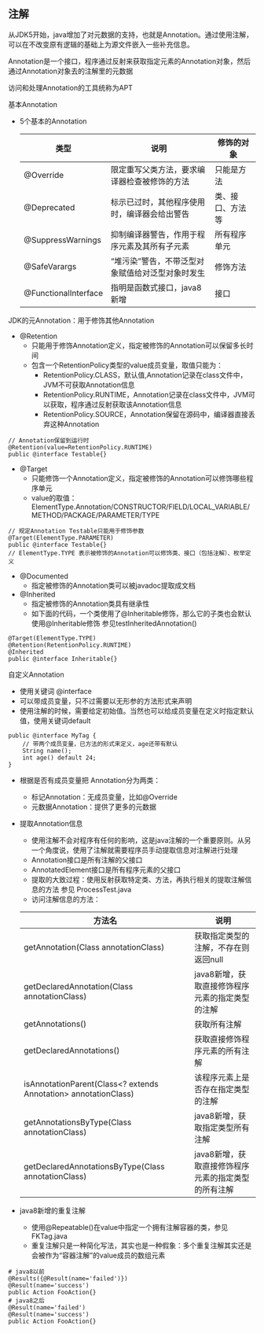 ## 注解

从JDK5开始，java增加了对元数据的支持，也就是Annotation。通过使用注解，可以在不改变原有逻辑的基础上为源文件嵌入一些补充信息。

Annotation是一个接口，程序通过反射来获取指定元素的Annotation对象，然后通过Annotation对象去的注解里的元数据

访问和处理Annotation的工具统称为APT

基本Annotation
- 5个基本的Annotation
    
    类型 | 说明 | 修饰的对象
    --- | --- | ---
    @Override | 限定重写父类方法，要求编译器检查被修饰的方法 | 只能是方法
    @Deprecated | 标示已过时，其他程序使用时，编译器会给出警告 | 类、接口、方法等
    @SuppressWarnings | 抑制编译器警告，作用于程序元素及其所有子元素 | 所有程序单元
    @SafeVarargs | “堆污染”警告，不带泛型对象赋值给对泛型对象时发生 | 修饰方法
    @FunctionalInterface | 指明是函数式接口，java8新增 | 接口

JDK的元Annotation：用于修饰其他Annotation
- @Retention
    - 只能用于修饰Annotation定义，指定被修饰的Annotation可以保留多长时间
    - 包含一个RetentionPolicy类型的value成员变量，取值只能为：
        - RetentionPolicy.CLASS，默认值,Annotation记录在class文件中，JVM不可获取Annotation信息
        - RetentionPolicy.RUNTIME，Annotation记录在class文件中，JVM可以获取，程序通过反射获取该Annotation信息
        - RetentionPolicy.SOURCE，Annotation保留在源码中，编译器直接丢弃这种Annotation
```
// Annotation保留到运行时
@Retention(value=RetentionPolicy.RUNTIME)
public @interface Testable{}
```
- @Target
    - 只能修饰一个Annotation定义，指定被修饰的Annotation可以修饰哪些程序单元
    - value的取值： ElementType.Annotation/CONSTRUCTOR/FIELD/LOCAL_VARIABLE/METHOD/PACKAGE/PARAMETER/TYPE
```
// 规定Annotation Testable只能用于修饰参数
@Target(ElementType.PARAMETER)
public @interface Testable{}
// ElementType.TYPE 表示被修饰的Annotation可以修饰类、接口（包括注解）、枚举定义
```
- @Documented
    - 指定被修饰的Annotation类可以被javadoc提取成文档
- @Inherited
    - 指定被修饰的Annotation类具有继承性
    - 如下面的代码，一个类使用了@Inheritable修饰，那么它的子类也会默认使用@Inheritable修饰 参见testInheritedAnnotation()
```
@Target(ElementType.TYPE)
@Retention(RetentionPolicy.RUNTIME)
@Inherited
public @interface Inheritable{}
```

自定义Annotation
- 使用关键词 @interface
- 可以带成员变量，只不过需要以无形参的方法形式来声明
- 使用注解的时候，需要给定初始值。当然也可以给成员变量在定义时指定默认值，使用关键词default
```
public @interface MyTag {
    // 带两个成员变量，已方法的形式来定义，age还带有默认
    String name();
    int age() default 24;
}
```
- 根据是否有成员变量把 Annotation分为两类：
    - 标记Annotation：无成员变量，比如@Override
    - 元数据Annotation：提供了更多的元数据
- 提取Annotation信息
    - 使用注解不会对程序有任何的影响，这是java注解的一个重要原则。从另一个角度说，使用了注解就需要程序员手动提取信息对注解进行处理
    - Annotation接口是所有注解的父接口
    - AnnotatedElement接口是所有程序元素的父接口
    - 提取的大致过程：使用反射获取特定类、方法，再执行相关的提取注解信息的方法 参见 ProcessTest.java
    - 访问注解信息的方法：
    
    方法名 | 说明
    --- | ---
    getAnnotation(Class<A> annotationClass) | 获取指定类型的注解，不存在则返回null
    getDeclaredAnnotation(Class<A> annotationClass) | java8新增，获取直接修饰程序元素的指定类型的注解
    getAnnotations() | 获取所有注解
    getDeclaredAnnotations() | 获取直接修饰程序元素的所有注解
    isAnnotationParent(Class<? extends Annotation> annotationClass) | 该程序元素上是否存在指定类型的注解
    getAnnotationsByType(Class<A> annotationClass) | java8新增，获取指定类型所有注解
    getDeclaredAnnotationsByType(Class<A> annotationClass) | java8新增，获取直接修饰程序元素的指定类型的所有注解
    
    
- java8新增的重复注解
    - 使用@Repeatable()在value中指定一个拥有注解容器的类，参见 FKTag.java
    - 重复注解只是一种简化写法，其实也是一种假象：多个重复注解其实还是会被作为“容器注解”的value成员的数组元素
```
# java8以前
@Results({@Result(name='failed')})
@Result(name='success')
public Action FooAction{}
# java8之后
@Result(name='failed')
@Result(name='success')
public Action FooAction{}
```
